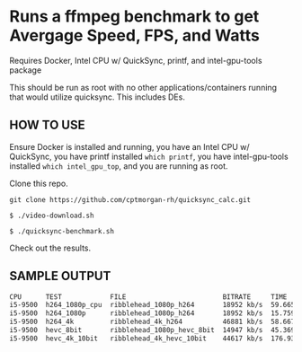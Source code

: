 Runs a ffmpeg benchmark to get Avergage Speed, FPS, and Watts
===========================================

Requires Docker, Intel CPU w/ QuickSync, printf, and intel-gpu-tools package

This should be run as root with no other applications/containers running that would utilize quicksync. This includes DEs.


HOW TO USE
------------

Ensure Docker is installed and running, you have an Intel CPU w/ QuickSync, you have printf installed `which printf`, you have intel-gpu-tools installed `which intel_gpu_top`, and you are running as root.

Clone this repo.

`git clone https://github.com/cptmorgan-rh/quicksync_calc.git`

`$ ./video-download.sh`

`$ ./quicksync-benchmark.sh`

Check out the results.

SAMPLE OUTPUT
------------
```bash
CPU      TEST            FILE                        BITRATE     TIME      AVG_FPS  AVG_SPEED  AVG_WATTS
i5-9500  h264_1080p_cpu  ribblehead_1080p_h264       18952 kb/s  59.665s   58.03    2.05x      
i5-9500  h264_1080p      ribblehead_1080p_h264       18952 kb/s  15.759s            7.63x      7.66
i5-9500  h264_4k         ribblehead_4k_h264          46881 kb/s  58.667s   59.21    2.09x      7.49
i5-9500  hevc_8bit       ribblehead_1080p_hevc_8bit  14947 kb/s  45.369s   76.10    2.66x      9.09
i5-9500  hevc_4k_10bit   ribblehead_4k_hevc_10bit    44617 kb/s  176.932s  19.71    .68x       10.12
```
